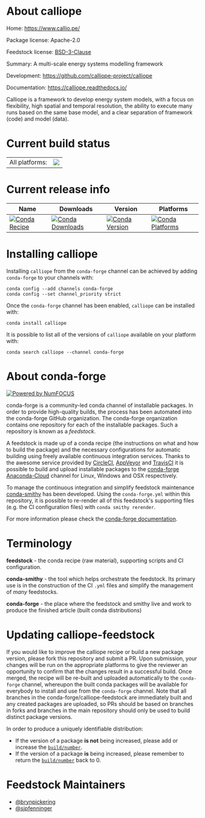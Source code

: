 About calliope
==============

Home: https://www.callio.pe/

Package license: Apache-2.0

Feedstock license: [BSD-3-Clause](https://github.com/conda-forge/calliope-feedstock/blob/master/LICENSE.txt)

Summary: A multi-scale energy systems modelling framework

Development: https://github.com/calliope-project/calliope

Documentation: https://calliope.readthedocs.io/

Calliope is a framework to develop energy system models, with a
focus on flexibility, high spatial and temporal resolution, the
ability to execute many runs based on the same base model, and
a clear separation of framework (code) and model (data).


Current build status
====================


<table><tr><td>All platforms:</td>
    <td>
      <a href="https://dev.azure.com/conda-forge/feedstock-builds/_build/latest?definitionId=3781&branchName=master">
        <img src="https://dev.azure.com/conda-forge/feedstock-builds/_apis/build/status/calliope-feedstock?branchName=master">
      </a>
    </td>
  </tr>
</table>

Current release info
====================

| Name | Downloads | Version | Platforms |
| --- | --- | --- | --- |
| [![Conda Recipe](https://img.shields.io/badge/recipe-calliope-green.svg)](https://anaconda.org/conda-forge/calliope) | [![Conda Downloads](https://img.shields.io/conda/dn/conda-forge/calliope.svg)](https://anaconda.org/conda-forge/calliope) | [![Conda Version](https://img.shields.io/conda/vn/conda-forge/calliope.svg)](https://anaconda.org/conda-forge/calliope) | [![Conda Platforms](https://img.shields.io/conda/pn/conda-forge/calliope.svg)](https://anaconda.org/conda-forge/calliope) |

Installing calliope
===================

Installing `calliope` from the `conda-forge` channel can be achieved by adding `conda-forge` to your channels with:

```
conda config --add channels conda-forge
conda config --set channel_priority strict
```

Once the `conda-forge` channel has been enabled, `calliope` can be installed with:

```
conda install calliope
```

It is possible to list all of the versions of `calliope` available on your platform with:

```
conda search calliope --channel conda-forge
```


About conda-forge
=================

[![Powered by NumFOCUS](https://img.shields.io/badge/powered%20by-NumFOCUS-orange.svg?style=flat&colorA=E1523D&colorB=007D8A)](http://numfocus.org)

conda-forge is a community-led conda channel of installable packages.
In order to provide high-quality builds, the process has been automated into the
conda-forge GitHub organization. The conda-forge organization contains one repository
for each of the installable packages. Such a repository is known as a *feedstock*.

A feedstock is made up of a conda recipe (the instructions on what and how to build
the package) and the necessary configurations for automatic building using freely
available continuous integration services. Thanks to the awesome service provided by
[CircleCI](https://circleci.com/), [AppVeyor](https://www.appveyor.com/)
and [TravisCI](https://travis-ci.com/) it is possible to build and upload installable
packages to the [conda-forge](https://anaconda.org/conda-forge)
[Anaconda-Cloud](https://anaconda.org/) channel for Linux, Windows and OSX respectively.

To manage the continuous integration and simplify feedstock maintenance
[conda-smithy](https://github.com/conda-forge/conda-smithy) has been developed.
Using the ``conda-forge.yml`` within this repository, it is possible to re-render all of
this feedstock's supporting files (e.g. the CI configuration files) with ``conda smithy rerender``.

For more information please check the [conda-forge documentation](https://conda-forge.org/docs/).

Terminology
===========

**feedstock** - the conda recipe (raw material), supporting scripts and CI configuration.

**conda-smithy** - the tool which helps orchestrate the feedstock.
                   Its primary use is in the construction of the CI ``.yml`` files
                   and simplify the management of *many* feedstocks.

**conda-forge** - the place where the feedstock and smithy live and work to
                  produce the finished article (built conda distributions)


Updating calliope-feedstock
===========================

If you would like to improve the calliope recipe or build a new
package version, please fork this repository and submit a PR. Upon submission,
your changes will be run on the appropriate platforms to give the reviewer an
opportunity to confirm that the changes result in a successful build. Once
merged, the recipe will be re-built and uploaded automatically to the
`conda-forge` channel, whereupon the built conda packages will be available for
everybody to install and use from the `conda-forge` channel.
Note that all branches in the conda-forge/calliope-feedstock are
immediately built and any created packages are uploaded, so PRs should be based
on branches in forks and branches in the main repository should only be used to
build distinct package versions.

In order to produce a uniquely identifiable distribution:
 * If the version of a package **is not** being increased, please add or increase
   the [``build/number``](https://docs.conda.io/projects/conda-build/en/latest/resources/define-metadata.html#build-number-and-string).
 * If the version of a package **is** being increased, please remember to return
   the [``build/number``](https://docs.conda.io/projects/conda-build/en/latest/resources/define-metadata.html#build-number-and-string)
   back to 0.

Feedstock Maintainers
=====================

* [@brynpickering](https://github.com/brynpickering/)
* [@sjpfenninger](https://github.com/sjpfenninger/)

